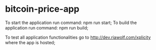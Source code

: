 # bitcoin-price-app

To start the application run command: npm run start;
To build the application run command: npm run build;

To test all application functionalities go to http://dev.riawolf.com/xplicity where the app is hosted;
